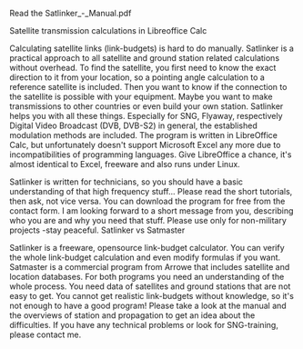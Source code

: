 Read the Satlinker_-_Manual.pdf

Satellite transmission calculations in Libreoffice Calc

Calculating satellite links (link-budgets) is hard to do manually. Satlinker is a practical approach to all satellite and ground station related calculations without overhead. To find the satellite, you first need to know the exact direction to it from your location, so a pointing angle calculation to a reference satellite is included. Then you want to know if the connection to the satellite is possible with your equipment. Maybe you want to make transmissions to other countries or even build your own station. Satlinker helps you with all these things. Especially for SNG, Flyaway, respectively Digital Video Broadcast (DVB, DVB-S2) in general, the established modulation methods are included. The program is written in LibreOffice Calc, but unfortunately doesn't support Microsoft Excel any more due to incompatibilities of programming languages. Give LibreOffice a chance, it's almost identical to Excel, freeware and also runs under Linux.

Satlinker is written for technicians, so you should have a basic understanding of that high frequency stuff... Please read the short tutorials, then ask, not vice versa. You can download the program for free from the contact form. I am looking forward to a short message from you, describing who you are and why you need that stuff. Please use only for non-military projects -stay peaceful.
Satlinker vs Satmaster

Satlinker is a freeware, opensource link-budget calculator. You can verify the whole link-budget calculation and even modify formulas if you want. Satmaster is a commercial program from Arrowe that includes satellite and location databases. For both programs you need an understanding of the whole process. You need data of satellites and ground stations that are not easy to get. You cannot get realistic link-budgets without knowledge, so it's not enough to have a good program! Please take a look at the manual and the overviews of station and propagation to get an idea about the difficulties. If you have any technical problems or look for SNG-training, please contact me.

